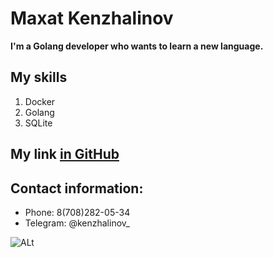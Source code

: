 # Maxat Kenzhalinov

**I'm a Golang developer who wants to learn a new language.**

## My skills

1. Docker
2. Golang
3. SQLite

## My link [in GitHub](https://github.com/Kenzhalinov)

## Contact information:
* Phone: 8(708)282-05-34
* Telegram: @kenzhalinov_

![ALt](https://kartinki.pics/uploads/posts/2022-12/1670026506_3-kartinkin-net-p-fon-shreka-oboi-5.jpg)
